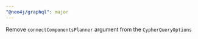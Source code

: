 ```yaml
---
"@neo4j/graphql": major
---
```


Remove `connectComponentsPlanner` argument from the `CypherQueryOptions`
